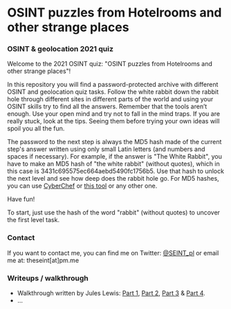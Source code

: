 # OSINT puzzles from Hotelrooms and other strange places

### OSINT & geolocation 2021 quiz

Welcome to the 2021 OSINT quiz: "OSINT puzzles from Hotelrooms and other strange places"!

In this repository you will find a password-protected archive with different OSINT and geolocation quiz tasks.
Follow the white rabbit down the rabbit hole through different sites in different parts of the world and using your OSINT skills try to find all the answers. Remember that the tools aren’t enough. Use your open mind and try not to fall in the mind traps. If you are really stuck, look at the tips. Seeing them before trying your own ideas will spoil you all the fun.

The password to the next step is always the MD5 hash made of the current step's answer written using only small Latin letters (and numbers and spaces if necessary).
For example, if the answer is "The White Rabbit", you have to make an MD5 hash of "the white rabbit" (without quotes), which in this case is 3431c695575ec664aebd5490fc1756b5. Use that hash to unlock the next level and see how deep does the rabbit hole go.
For MD5 hashes, you can use [CyberChef](https://gchq.github.io/CyberChef/#recipe=MD5()) or [this tool](https://emn178.github.io/online-tools/md5.html) or any other one.

Have fun!

To start, just use the hash of the word "rabbit" (without quotes) to uncover the first level task.

### Contact

If you want to contact me, you can find me on Twitter: [@SEINT_pl](https://twitter.com/seint_pl) or email me at: theseint[at]pm.me

### Writeups / walkthrough

* Walkthrough written by Jules Lewis: [Part 1](https://jules-lewis.blogspot.com/2022/02/osint-walkthrough-the-seint-part-1.html), [Part 2](https://jules-lewis.blogspot.com/2022/02/osint-walkthrough-the-seint-part-2.html), [Part 3](https://jules-lewis.blogspot.com/2022/04/osint-walkthrough-the-seint-part-3.html) & [Part 4](https://jules-lewis.blogspot.com/2022/05/osint-walkthrough-the-seint-part-4.html).
* ...
